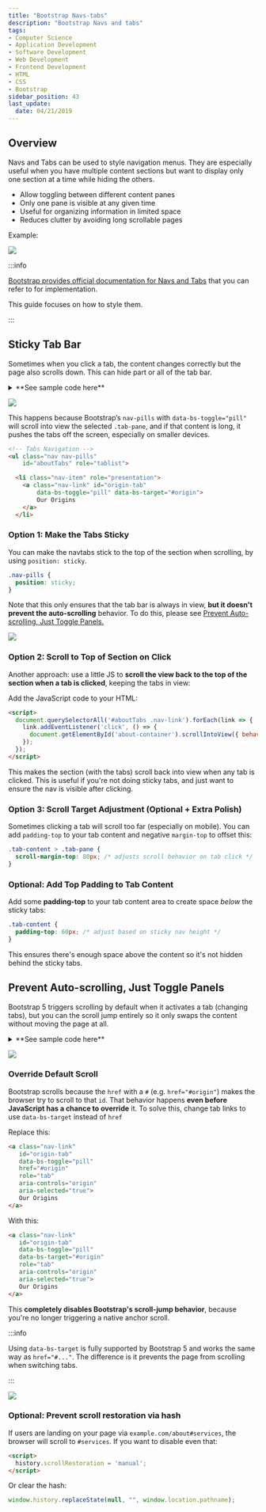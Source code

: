 ```yaml
---
title: "Bootstrap Navs-tabs"
description: "Bootstrap Navs and tabs"
tags: 
- Computer Science
- Application Development
- Software Development
- Web Development
- Frontend Development
- HTML
- CSS
- Bootstrap
sidebar_position: 43
last_update:
  date: 04/21/2019
---
```



## Overview 

Navs and Tabs can be used to style navigation menus. They are especially useful when you have multiple content sections but want to display only one section at a time while hiding the others. 

- Allow toggling between different content panes
- Only one pane is visible at any given time
- Useful for organizing information in limited space
- Reduces clutter by avoiding long scrollable pages

Example:

<div class="img-center"> 

![](/gif/docs/bootstrap-navs-and-tabs.gif)

</div>


:::info 

[Bootstrap provides official documentation for Navs and Tabs](https://getbootstrap.com/docs/5.3/components/navs-tabs/#tabs) that you can refer to for implementation. 

This guide focuses on how to style them.

:::


## Sticky Tab Bar 

Sometimes when you click a tab, the content changes correctly but the page also scrolls down. This can hide part or all of the tab bar.

<details>
  <summary> **See sample code here** </summary>

```html
<div class="container about-container" id="about-container">

    <!-- Tabs Navigation -->
    <ul class="nav nav-pills" 
        id="aboutTabs" role="tablist">
      <li class="nav-item" role="presentation">
        <a class="nav-link" id="origin-tab" 
            aria-controls="origin" aria-selected="false"role="tab" tabindex="-1"
            data-bs-toggle="pill" data-bs-target="#origin">
           Our Origins
        </a>
      </li>
      <li class="nav-item" role="presentation">
        <a class="nav-link" id="services-tab" 
            aria-controls="services" aria-selected="false" role="tab" tabindex="-1"
            data-bs-toggle="pill" data-bs-target="#services">
            Our Services
        </a>
      </li>
      <li class="nav-item" role="presentation">
        <a class="nav-link" id="mission-tab" 
            aria-controls="mission" aria-selected="false" role="tab" tabindex="-1"
            data-bs-toggle="pill" data-bs-target="#mission">
            Our Mission
        </a>
      </li>
      <li class="nav-item" role="presentation">
        <a class="nav-link active" id="commitment-tab" 
            aria-controls="commitment" aria-selected="true"role="tab" tabindex="-1"
            data-bs-toggle="pill" data-bs-target="#commitment">
            Our Commitment
        </a>
      </li>
    </ul>

    <!-- Tabs Content -->
    <div class="tab-content" id="aboutTabsContent">
      <div class="tab-pane fade" id="origin" 
            role="tabpanel" aria-labelledby="origin-tab">
        <h3>Our Origins</h3>
        <p>Lorem ipsum dolor sit amet.........
        </p>
      </div>
      <div class="tab-pane fade" id="services" 
            role="tabpanel" aria-labelledby="services-tab">
        <h3>Our Services</h3>
        <p>Lorem ipsum dolor sit amet.........
        </p>
      </div>
      <div class="tab-pane fade" id="mission" 
            role="tabpanel" aria-labelledby="mission-tab">
        <h3>Our Mission</h3>
        <p>Lorem ipsum dolor sit amet.........
        </p>
      </div>
      <div class="tab-pane fade active show" id="commitment" 
            role="tabpanel" aria-labelledby="commitment-tab">
        <h3>Our Commitment</h3>
        <p>Lorem ipsum dolor sit amet.........
        </p>
      </div>
    </div>

</div>  
```

</details>

<div class="img-center"> 

![](/gif/docs/bootstrap-navs-and-tabs-2.gif)

</div>


This happens because Bootstrap’s `nav-pills` with `data-bs-toggle="pill"` will scroll into view the selected `.tab-pane`, and if that content is long, it pushes the tabs off the screen, especially on smaller devices. 

```html
<!-- Tabs Navigation -->
<ul class="nav nav-pills" 
    id="aboutTabs" role="tablist">

  <li class="nav-item" role="presentation">
    <a class="nav-link" id="origin-tab" 
        data-bs-toggle="pill" data-bs-target="#origin">
        Our Origins
    </a>
  </li>
```

### Option 1: Make the Tabs Sticky 

You can make the navtabs stick to the top of the section when scrolling, by using `position: sticky`.

```css
.nav-pills {
  position: sticky;
}
```

Note that this only ensures that the tab bar is always in view, **but it doesn't prevent the auto-scrolling** behavior. To do this, please see [Prevent Auto-scrolling, Just Toggle Panels.](#prevent-auto-scrolling-just-toggle-panels)

<div class="img-center"> 

![](/gif/docs/bootstrap-navs-and-tabs-3.gif)

</div>



### Option 2: Scroll to Top of Section on Click

Another approach: use a little JS to **scroll the view back to the top of the section when a tab is clicked**, keeping the tabs in view:

Add the JavaScript code to your HTML:

```html
<script>
  document.querySelectorAll('#aboutTabs .nav-link').forEach(link => {
    link.addEventListener('click', () => {
      document.getElementById('about-container').scrollIntoView({ behavior: 'smooth' });
    });
  });
</script>
```

This makes the section (with the tabs) scroll back into view when any tab is clicked. This is useful if you're not doing sticky tabs, and just want to ensure the nav is visible after clicking.


### Option 3: Scroll Target Adjustment (Optional + Extra Polish)

Sometimes clicking a tab will scroll too far (especially on mobile). You can add `padding-top` to your tab content and negative `margin-top` to offset this:

```css
.tab-content > .tab-pane {
  scroll-margin-top: 80px; /* adjusts scroll behavior on tab click */
}
```

### Optional: Add Top Padding to Tab Content

Add some **padding-top** to your tab content area to create space *below* the sticky tabs:

```css
.tab-content {
  padding-top: 60px; /* adjust based on sticky nav height */
}
```

This ensures there's enough space above the content so it's not hidden behind the sticky tabs.


## Prevent Auto-scrolling, Just Toggle Panels

Bootstrap 5 triggers scrolling by default when it activates a tab (changing tabs), but you can the scroll jump entirely so it only swaps the content without moving the page at all.

<details>
  <summary> **See sample code here** </summary>

```html
<div class="container about-container" id="about-container">

    <!-- Tabs Navigation -->
    <ul class="nav nav-pills" 
        id="aboutTabs" role="tablist">
      <li class="nav-item" role="presentation">
        <a class="nav-link" id="origin-tab" 
            aria-controls="origin" aria-selected="false"role="tab" tabindex="-1"
            data-bs-toggle="pill" data-bs-target="#origin">
           Our Origins
        </a>
      </li>
      <li class="nav-item" role="presentation">
        <a class="nav-link" id="services-tab" 
            aria-controls="services" aria-selected="false" role="tab" tabindex="-1"
            data-bs-toggle="pill" data-bs-target="#services">
            Our Services
        </a>
      </li>
      <li class="nav-item" role="presentation">
        <a class="nav-link" id="mission-tab" 
            aria-controls="mission" aria-selected="false" role="tab" tabindex="-1"
            data-bs-toggle="pill" data-bs-target="#mission">
            Our Mission
        </a>
      </li>
      <li class="nav-item" role="presentation">
        <a class="nav-link active" id="commitment-tab" 
            aria-controls="commitment" aria-selected="true"role="tab" tabindex="-1"
            data-bs-toggle="pill" data-bs-target="#commitment">
            Our Commitment
        </a>
      </li>
    </ul>

    <!-- Tabs Content -->
    <div class="tab-content" id="aboutTabsContent">
      <div class="tab-pane fade" id="origin" 
            role="tabpanel" aria-labelledby="origin-tab">
        <h3>Our Origins</h3>
        <p>Lorem ipsum dolor sit amet.........
        </p>
      </div>
      <div class="tab-pane fade" id="services" 
            role="tabpanel" aria-labelledby="services-tab">
        <h3>Our Services</h3>
        <p>Lorem ipsum dolor sit amet.........
        </p>
      </div>
      <div class="tab-pane fade" id="mission" 
            role="tabpanel" aria-labelledby="mission-tab">
        <h3>Our Mission</h3>
        <p>Lorem ipsum dolor sit amet.........
        </p>
      </div>
      <div class="tab-pane fade active show" id="commitment" 
            role="tabpanel" aria-labelledby="commitment-tab">
        <h3>Our Commitment</h3>
        <p>Lorem ipsum dolor sit amet.........
        </p>
      </div>
    </div>

</div>  
```

</details>

<div class="img-center"> 

![](/gif/docs/bootstrap-navs-and-tabs-3.gif)

</div>

###  Override Default Scroll

Bootstrap scrolls because the `href` with a `#` (e.g. `href="#origin"`) makes the browser try to scroll to that `id`. That behavior happens **even before JavaScript has a chance to override** it. To solve this, change tab links to use `data-bs-target` instead of `href`

Replace this:

```html
<a class="nav-link" 
   id="origin-tab" 
   data-bs-toggle="pill" 
   href="#origin" 
   role="tab" 
   aria-controls="origin" 
   aria-selected="true">
   Our Origins
</a>
```

With this:

```html
<a class="nav-link" 
   id="origin-tab" 
   data-bs-toggle="pill" 
   data-bs-target="#origin" 
   role="tab" 
   aria-controls="origin" 
   aria-selected="true">
   Our Origins
</a>
```

This **completely disables Bootstrap's scroll-jump behavior**, because you're no longer triggering a native anchor scroll.

:::info 

Using `data-bs-target` is fully supported by Bootstrap 5 and works the same way as `href="#..."`. The difference is it prevents the page from scrolling when switching tabs.

:::

<div class="img-center"> 

![](/gif/docs/bootstrap-navs-and-tabs.gif)

</div>


### Optional: Prevent scroll restoration via hash

If users are landing on your page via `example.com/about#services`, the browser will scroll to `#services`. If you want to disable even that:

```html
<script>
  history.scrollRestoration = 'manual';
</script>
```

Or clear the hash:

```js
window.history.replaceState(null, "", window.location.pathname);
```
